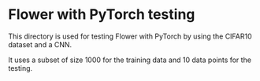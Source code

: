 # Flower with PyTorch testing

This directory is used for testing Flower with PyTorch by using the CIFAR10 dataset and a CNN.

It uses a subset of size 1000 for the training data and 10 data points for the testing.
